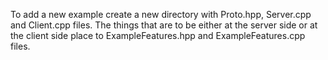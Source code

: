 To add a new example create a new directory with Proto.hpp, Server.cpp and Client.cpp files. The things that are to be either at the server side or at the client side place to ExampleFeatures.hpp and ExampleFeatures.cpp files.
